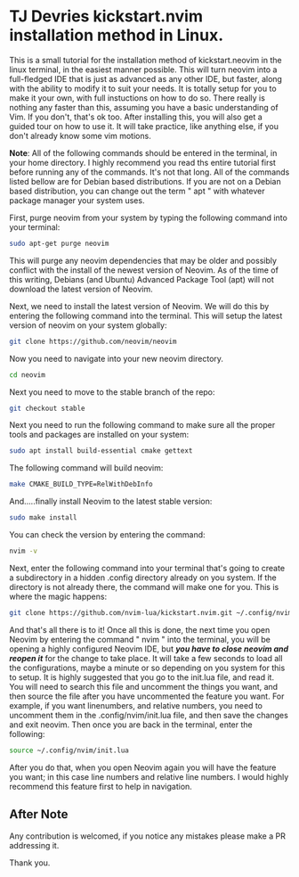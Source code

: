 # TJ Devries kickstart.nvim installation method in Linux.

This is a small tutorial for the installation method of kickstart.neovim in the linux
terminal, in the easiest manner possible. This will turn neovim into a full-fledged IDE that is just as advanced as any other IDE, but faster, along with the ability to modify it to suit your needs. It is totally setup for you to make it your own, with full instuctions on how to do so. There really is nothing any faster than this, assuming you have a basic understanding of Vim. If you don't, that's ok too. After installing this, you will also get a guided tour on how to use it. It will take practice, like anything else, if you don't already know some vim motions.

**Note**: All of the following commands should be entered in the terminal, in your home
directory. I highly recommend you read ths entire tutorial first before running any of the commands. It's not that long. All of the commands listed bellow are for Debian based distributions. If you are not on a Debian based distribution, you can change out the term " apt " with whatever package manager your system uses.

First, purge neovim from your system by typing the following command
into your terminal:

```bash
sudo apt-get purge neovim
```

This will purge any neovim dependencies that may be older and possibly conflict with
the install of the newest version of Neovim. As of the time of this writing, Debians (and Ubuntu) Advanced Package Tool (apt) will not download the latest version of Neovim.

Next, we need to install the latest version of Neovim. We will do this by
entering the following command into the terminal. This will setup the latest version of neovim on your system globally:

```bash
git clone https://github.com/neovim/neovim
```

Now you need to navigate into your new neovim directory.

```bash
cd neovim
```

Next you need to move to the stable branch of the repo:

```bash
git checkout stable
```

Next you need to run the following command to make sure all the proper tools and
packages are installed on your system:

```bash
sudo apt install build-essential cmake gettext
```

The following command will build neovim:

```bash
make CMAKE_BUILD_TYPE=RelWithDebInfo
```

And.....finally install Neovim to the latest stable version:

```bash
sudo make install
```

You can check the version by entering the command:

```bash
nvim -v
```

Next, enter the following command into your terminal that's going to
create a subdirectory in a hidden .config directory already on you system.
If the directory is not already there, the command will make one for you.
This is where the magic happens:

```bash
git clone https://github.com/nvim-lua/kickstart.nvim.git ~/.config/nvim
```

And that's all there is to it! Once all this is done, the next time you open Neovim
by entering the command " nvim " into the terminal, you will be opening a highly configured
Neovim IDE, but **_you have to close neovim and reopen it_** for the change to take place. It will take a few seconds to load all the configurations, maybe a minute or so depending on you system for this to setup. It is highly suggested that you go to the init.lua file, and read it.
You will need to search this file and uncomment the things you want, and then source the file after
you have uncommented the feature you want. For example, if you want linenumbers, and
relative numbers, you need to uncomment them in the .config/nvim/init.lua file, and then
save the changes and exit neovim. Then once you are back in the terminal, enter the following:

```bash
source ~/.config/nvim/init.lua
```

After you do that, when you open Neovim again you will have the feature you want; in this case
line numbers and relative line numbers. I would highly recommend this feature first to help in
navigation.

## After Note

Any contribution is welcomed, if you notice any mistakes please make a PR addressing it.

Thank you.
